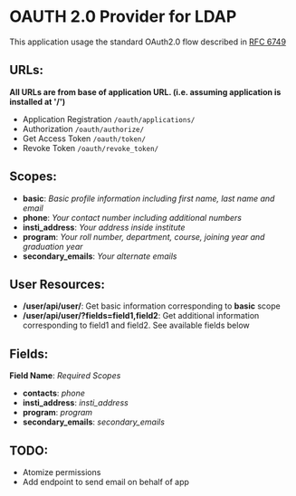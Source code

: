 OAUTH 2.0 Provider for LDAP
===========================
This application usage the standard OAuth2.0 flow described in [RFC 6749](https://tools.ietf.org/html/rfc6749) 

URLs:
-----
**All URLs are from base of application URL. (i.e. assuming application is installed at '/')**  
* Application Registration `/oauth/applications/`
* Authorization `/oauth/authorize/`
* Get Access Token `/oauth/token/`
* Revoke Token `/oauth/revoke_token/`

Scopes:
-------
* **basic**: *Basic profile information including first name, last name and email*
* **phone**: *Your contact number including additional numbers*
* **insti_address**: *Your address inside institute*
* **program**: *Your roll number, department, course, joining year and graduation year*
* **secondary_emails**: *Your alternate emails*

User Resources:
---------------
* **/user/api/user/**: Get basic information corresponding to **basic** scope
* **/user/api/user/?fields=field1,field2**: Get additional information corresponding to field1 and field2. See available fields below

Fields:
-------
**Field Name**: *Required Scopes*
* **contacts**: *phone*
* **insti_address**: *insti_address*
* **program**: *program*
* **secondary_emails**: *secondary_emails*

TODO:
-----
* Atomize permissions
* Add endpoint to send email on behalf of app

